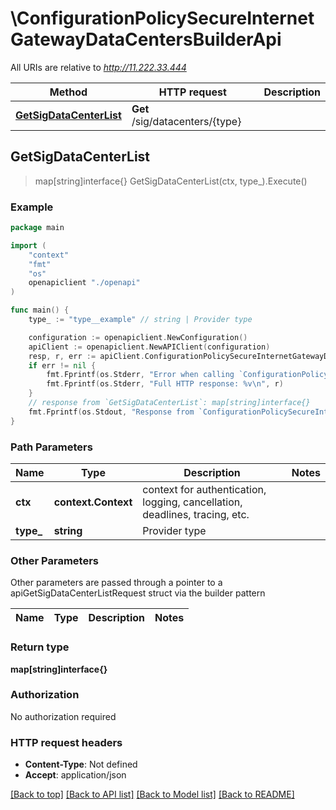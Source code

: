 # \ConfigurationPolicySecureInternetGatewayDataCentersBuilderApi

All URIs are relative to *http://11.222.33.444*

Method | HTTP request | Description
------------- | ------------- | -------------
[**GetSigDataCenterList**](ConfigurationPolicySecureInternetGatewayDataCentersBuilderApi.md#GetSigDataCenterList) | **Get** /sig/datacenters/{type} | 



## GetSigDataCenterList

> map[string]interface{} GetSigDataCenterList(ctx, type_).Execute()





### Example

```go
package main

import (
    "context"
    "fmt"
    "os"
    openapiclient "./openapi"
)

func main() {
    type_ := "type__example" // string | Provider type

    configuration := openapiclient.NewConfiguration()
    apiClient := openapiclient.NewAPIClient(configuration)
    resp, r, err := apiClient.ConfigurationPolicySecureInternetGatewayDataCentersBuilderApi.GetSigDataCenterList(context.Background(), type_).Execute()
    if err != nil {
        fmt.Fprintf(os.Stderr, "Error when calling `ConfigurationPolicySecureInternetGatewayDataCentersBuilderApi.GetSigDataCenterList``: %v\n", err)
        fmt.Fprintf(os.Stderr, "Full HTTP response: %v\n", r)
    }
    // response from `GetSigDataCenterList`: map[string]interface{}
    fmt.Fprintf(os.Stdout, "Response from `ConfigurationPolicySecureInternetGatewayDataCentersBuilderApi.GetSigDataCenterList`: %v\n", resp)
}
```

### Path Parameters


Name | Type | Description  | Notes
------------- | ------------- | ------------- | -------------
**ctx** | **context.Context** | context for authentication, logging, cancellation, deadlines, tracing, etc.
**type_** | **string** | Provider type | 

### Other Parameters

Other parameters are passed through a pointer to a apiGetSigDataCenterListRequest struct via the builder pattern


Name | Type | Description  | Notes
------------- | ------------- | ------------- | -------------


### Return type

**map[string]interface{}**

### Authorization

No authorization required

### HTTP request headers

- **Content-Type**: Not defined
- **Accept**: application/json

[[Back to top]](#) [[Back to API list]](../README.md#documentation-for-api-endpoints)
[[Back to Model list]](../README.md#documentation-for-models)
[[Back to README]](../README.md)


